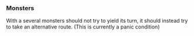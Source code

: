 ### Monsters
With a several monsters should not try to yield its turn, it should instead try to take an alternative route. (This is currently a panic condition)